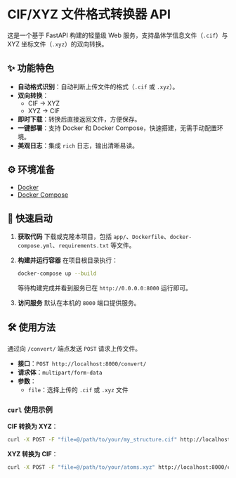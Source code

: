 
# CIF/XYZ 文件格式转换器 API

这是一个基于 FastAPI 构建的轻量级 Web 服务，支持晶体学信息文件（`.cif`）与 XYZ 坐标文件（`.xyz`）的双向转换。

## ✨ 功能特色

- **自动格式识别**：自动判断上传文件的格式（`.cif` 或 `.xyz`）。
- **双向转换**：
  - CIF → XYZ
  - XYZ → CIF
- **即时下载**：转换后直接返回文件，方便保存。
- **一键部署**：支持 Docker 和 Docker Compose，快速搭建，无需手动配置环境。
- **美观日志**：集成 `rich` 日志，输出清晰易读。

## ⚙️ 环境准备

- [Docker](https://www.docker.com/get-started)
- [Docker Compose](https://docs.docker.com/compose/install/)

## 🚀 快速启动

1. **获取代码**
   下载或克隆本项目，包括 `app/`、`Dockerfile`、`docker-compose.yml`、`requirements.txt` 等文件。

2. **构建并运行容器**
   在项目根目录执行：

   ```bash
   docker-compose up --build
   ```

   等待构建完成并看到服务已在 `http://0.0.0.0:8000` 运行即可。

3. **访问服务**
   默认在本机的 `8000` 端口提供服务。

## 🛠️ 使用方法

通过向 `/convert/` 端点发送 `POST` 请求上传文件。

- **接口**：`POST http://localhost:8000/convert/`
- **请求体**：`multipart/form-data`
- **参数**：
  - `file`：选择上传的 `.cif` 或 `.xyz` 文件

### `curl` 使用示例

**CIF 转换为 XYZ**：

```bash
curl -X POST -F "file=@/path/to/your/my_structure.cif" http://localhost:8000/convert/ -o converted.xyz
```

**XYZ 转换为 CIF**：

```bash
curl -X POST -F "file=@/path/to/your/atoms.xyz" http://localhost:8000/convert/ -o converted.cif
```

